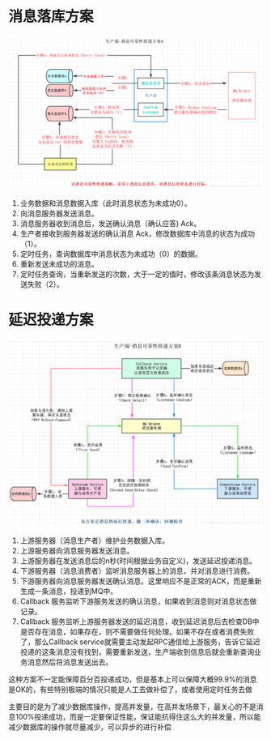 # 消息落库方案

![](img/10.png)

1. 业务数据和消息数据入库（此时消息状态为未成功0）。
2. 向消息服务器发送消息。
3. 消息服务器收到消息后，发送确认消息（确认应答) Ack。
4. 生产者接收到服务器发送的确认消息 Ack，修改数据库中消息的状态为成功（1）。
5. 定时任务，查询数据库中消息状态为未成功（0）的数据。
6. 重新发送未成功的消息。
7. 定时任务查询，当重新发送的次数，大于一定的值时，修改该条消息状态为发送失败（2）。

# 延迟投递方案

![](img/11.png)

1. 上游服务器（消息生产者）维护业务数据入库。
2. 上游服务器向消息服务器发送消息。
3. 上游服务器在发送消息后的n秒(时间根据业务自定义)，发送延迟投递消息。
4. 下游服务器（消息消费者）监听消息服务器上的消息，并对消息进行消费。
5. 下游服务器向消息服务器发送确认消息。这里响应不是正常的ACK，而是重新生成一条消息，投递到MQ中。
6. Callback 服务监听下游服务发送的确认消息，如果收到消息则对消息状态做记录。
7. Callback 服务监听上游服务器发送的延迟消息，收到延迟消息后去检查DB中是否存在消息，如果存在，则不需要做任何处理。如果不存在或者消费失败了，那么Callback service就需要主动发起RPC通信给上游服务，告诉它延迟投递的这条消息没有找到，需要重新发送，生产端收到信息后就会重新查询业务消息然后将消息发送出去。

这种方案不一定能保障百分百投递成功，但是基本上可以保障大概99.9%的消息是OK的，有些特别极端的情况只能是人工去做补偿了，或者使用定时任务去做

主要目的是为了减少数据库操作，提高并发量，在高并发场景下，最关心的不是消息100%投递成功，而是一定要保证性能，保证能抗得住这么大的并发量，所以能减少数据库的操作就尽量减少，可以异步的进行补偿
